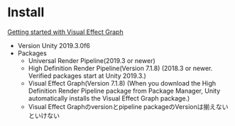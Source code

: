 
# Install
[Getting started with Visual Effect Graph](https://docs.unity3d.com/Packages/com.unity.visualeffectgraph@7.1/manual/GettingStarted.html)
- Version Unity 2019.3.0f6
- Packages
  - Universal Render Pipeline(2019.3 or newer)
  - High Definition Render Pipeline(Version 7.1.8) (2018.3 or newer. Verified packages start at Unity 2019.3.)
  - Visual Effect Graph(Version 7.1.8) (When you download the High Definition Render Pipeline package from Package Manager, Unity automatically installs the Visual Effect Graph package.)
  - Visual Effect Graphのversionとpipeline packageのVersionは揃えないといけない
  